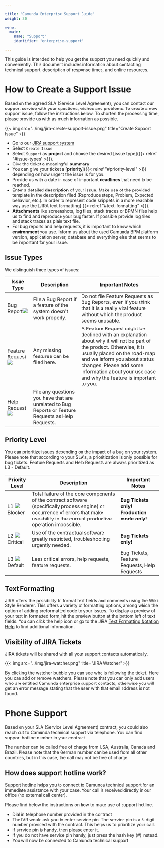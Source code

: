 ```yaml
---

title: 'Camunda Enterprise Support Guide'
weight: 30

menu:
  main:
    name: "Support"
    identifier: "enterprise-support"

---
```


This guide is intended to help you get the support you need quickly and conveniently. This document includes information about contacting technical support, description of response times, and online resources.


# How to Create a Support Issue

Based on the agreed SLA (Service Level Agreement), you can contact our support service with your questions, wishes and problems.
To create a new support issue, follow the instructions below. To shorten the processing time, please provide us with as much information as possible.

{{< img src="../img/jira-create-support-issue.png" title="Create Support Issue" >}}

* Go to our [JIRA support system](https://jira.camunda.com/projects/SUPPORT/queues)
* Select `Create Issue`
* Select `Support` as **project** and choose the desired [issue type]({{< relref "#issue-types" >}}).
* Give the ticket a meaningful **summary**
* You can give your ticket a [**priority**]({{< relref "#priority-level" >}}) depending on how urgent the issue is for you.
* Provide us with a date in case of important **deadlines** that need to be reached.
* Enter a detailed **description** of your issue. Make use of the provided template in the description filed (Reproduce steps, Problem, Expected behavior, etc.). In order to represent code snippets in a more readable way use the [JIRA text formatting]({{< relref "#text-formatting" >}}).
* **Attachments** like screenshots, log files, stack traces or BPMN files help us to find and reproduce your bug faster. If possible provide log files and stack traces as plain text file.
* For bug reports and help requests, it is important to know which **environment** you use. Inform us about the used Camunda BPM platform version, application server, database and everything else that seems to be important for your issue.


## Issue Types

We distinguish three types of issues:

<table class="table table-bordered">
  <thead>
  <tr class="success">
    <th>Issue Type</th>
    <th>Description</th>
    <th>Important Notes</th>
  </tr>
  </thead>
  <tbody>
  <tr>
    <td>Bug Report<img class="img-responsive" src="../img/jira-bug-report.png"/></td>
    <td>File a Bug Report if a feature of the system doesn't work properly.</td>
    <td>Do not file Feature Requests as Bug Reports, even if you think that it is a really vital feature without which the product seems unusable.</td>
  </tr>
  <tr>
    <td>Feature Request<img class="img-responsive" src="../img/jira-feature-request.png"/></td>
    <td>Any missing features can be filed here.</td>
    <td>A Feature Request might be declined with an explanation about why it will not be part of the product. Otherwise, it is usually placed on the road-map and we inform you about status changes. Please add some information about your use case and why the feature is important to you.</td>
  </tr>
  <tr>
    <td>Help Request<img class="img-responsive" src="../img/jira-help-request.png"/></td>
    <td>File any questions you have that are unrelated to Bug Reports or Feature Requests as Help Requests.</td>
    <td></td>
  </tr>
  </tbody>
</table>


## Priority Level

You can prioritize issues depending on the impact of a bug on your system. Please note that according to your SLA's, a prioritization is only possible for bug tickets. Feature Requests and Help Requests are always prioritized as L3 - Default.

<table class="table table-bordered">
  <thead>
  <tr class="success">
    <th>Priority Level</th>
    <th>Description</th>
    <th>Important Notes</th>
  </tr>
  </thead>
  <tbody>
  <tr>
    <td>L1 <img class="img-responsive" src="../img/jira-blocker.png"/>Blocker</td>
    <td>Total failure of the core components of the contract software (specifically process engine) or occurrence of errors that make useability in the current productive operation impossible.</td>
    <td><b>Bug Tickets only! Production mode only!</b></td>
  </tr>
  <tr>
    <td>L2 <img class="img-responsive" src="../img/jira-major.png"/>Critical</td>
    <td>Use of the contractual software greatly restricted, troubleshooting urgently needed.</td>
    <td><b>Bug Tickets only!</b></td>
  </tr>
  <tr>
    <td>L3 <img class="img-responsive" src="../img/jira-minor.png"/>Default</td>
    <td>Less critical errors, help requests, feature requests.</td>
    <td>Bug Tickets, Feature Requests, Help Requests</td>
  </tr>
  </tbody>
</table>


## Text Formatting

JIRA offers the possibility to format text fields and comments using the Wiki Style Renderer. This offers a variety of formatting options, among which the option of adding preformatted code to your issues. To display a preview of your text in formatted form, hit the preview button at the bottom left of text fields.
You can click the help icon or go to the JIRA [Text Formatting Notation Help](https://jira.atlassian.com/secure/WikiRendererHelpAction.jspa?section=all) to find additional information.


## Visibility of JIRA Tickets

JIRA tickets will be shared with all your support contacts automatically.

{{< img src="../img/jira-watcher.png" title="JIRA Watcher" >}}

By clicking the watcher bubble you can see who is following the ticket. Here you can add or remove watchers. Please note that you can only add users who are entitled Camunda enterprise support contacts, otherwise you will get an error message stating that the user with that email address is not found.

# Phone Support

Based on your SLA (Service Level Agreement) contract, you could also reach out to Camunda technical support via telephone. You can find support hotline number in your contract. 

The number can be called free of charge from USA, Australia, Canada and Brazil. Please note that the German number can be used from all other countries, but in this case, the call may not be free of charge.  

## How does support hotline work?
Support hotline helps you to connect to Camunda technical support for an immediate assistance with your case. Your call is received directly in our office (no external call center). 

Please find below the instructions on how to make use of support hotline.

* Dial in telephone number provided in the contract
* The IVR would ask you to enter service pin. The service pin is a 5-digit number provided with the contract. This helps us to prioritize your call. 
* If service pin is handy, then please enter it.  
* If you do not have service pin handy, just press the hash key (#) instead.
* You will now be connected to Camunda technical support


